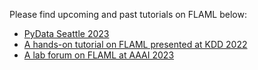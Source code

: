 Please find upcoming and past tutorials on FLAML below:
- [PyData Seattle 2023](flaml-tutorial-pydata-23.md)
- [A hands-on tutorial on FLAML presented at KDD 2022](flaml-tutorial-kdd-22.md)
- [A lab forum on FLAML at AAAI 2023](flaml-tutorial-aaai-23.md)
